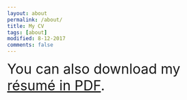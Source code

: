 ```yaml
---
layout: about
permalink: /about/
title: My CV
tags: [about]
modified: 8-12-2017
comments: false
---
```


<font size="6">You can also download my [résumé in PDF](https://drive.google.com/open?id=1HhLlQ_mX2eyq7EdBFcq-c7zkzEG6zW4D).</font>

